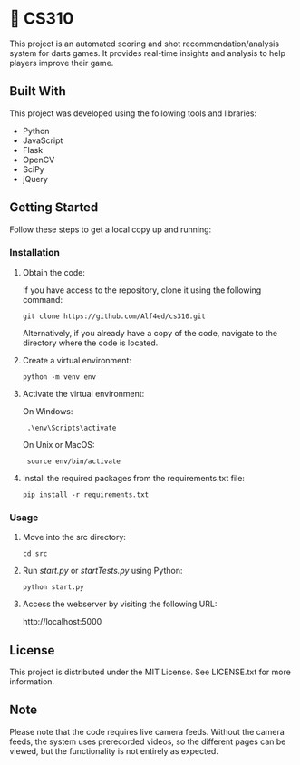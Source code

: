 # 🎯 CS310

This project is an automated scoring and shot recommendation/analysis system for darts games. It provides real-time insights and analysis to help players improve their game.

## Built With

This project was developed using the following tools and libraries:

- Python
- JavaScript
- Flask
- OpenCV
- SciPy
- jQuery

## Getting Started

Follow these steps to get a local copy up and running:

### Installation



1. Obtain the code:

   If you have access to the repository, clone it using the following command:

    `git clone https://github.com/Alf4ed/cs310.git`

   Alternatively, if you already have a copy of the code, navigate to the directory where the code is located.

3. Create a virtual environment:

    `python -m venv env`
    
4. Activate the virtual environment:
   
    On Windows:
   
        .\env\Scripts\activate
   
    On Unix or MacOS:
   
        source env/bin/activate
   
5. Install the required packages from the requirements.txt file:
   
    `pip install -r requirements.txt`

### Usage

1. Move into the src directory:
   
    `cd src`
   
2. Run _start.py_ or _startTests.py_ using Python:
   
    `python start.py`

3. Access the webserver by visiting the following URL:

   http://localhost:5000

## License

This project is distributed under the MIT License. See LICENSE.txt for more information.

## Note

Please note that the code requires live camera feeds. Without the camera feeds, the system uses prerecorded videos, so the different pages can be viewed, but the functionality is not entirely as expected.
